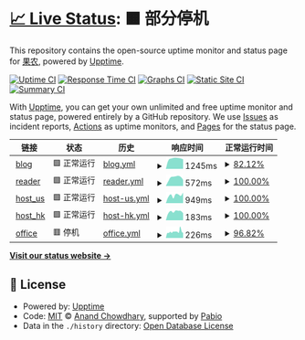 # [📈 Live Status](https://htmambo.github.io/upptime): <!--live status--> **🟧 部分停机**

This repository contains the open-source uptime monitor and status page for [果农](https://htmambo.github.io/upptime), powered by [Upptime](https://github.com/upptime/upptime).

[![Uptime CI](https://github.com/htmambo/upptime/workflows/Uptime%20CI/badge.svg)](https://github.com/htmambo/upptime/actions?query=workflow%3A%22Uptime+CI%22)
[![Response Time CI](https://github.com/htmambo/upptime/workflows/Response%20Time%20CI/badge.svg)](https://github.com/htmambo/upptime/actions?query=workflow%3A%22Response+Time+CI%22)
[![Graphs CI](https://github.com/htmambo/upptime/workflows/Graphs%20CI/badge.svg)](https://github.com/htmambo/upptime/actions?query=workflow%3A%22Graphs+CI%22)
[![Static Site CI](https://github.com/htmambo/upptime/workflows/Static%20Site%20CI/badge.svg)](https://github.com/htmambo/upptime/actions?query=workflow%3A%22Static+Site+CI%22)
[![Summary CI](https://github.com/htmambo/upptime/workflows/Summary%20CI/badge.svg)](https://github.com/htmambo/upptime/actions?query=workflow%3A%22Summary+CI%22)

With [Upptime](https://upptime.js.org), you can get your own unlimited and free uptime monitor and status page, powered entirely by a GitHub repository. We use [Issues](https://github.com/htmambo/upptime/issues) as incident reports, [Actions](https://github.com/htmambo/upptime/actions) as uptime monitors, and [Pages](https://htmambo.github.io/upptime) for the status page.

<!--start: status pages-->
<!-- This summary is generated by Upptime (https://github.com/upptime/upptime) -->
<!-- Do not edit this manually, your changes will be overwritten -->
<!-- prettier-ignore -->
| 链接 | 状态 | 历史 | 响应时间 | 正常运行时间 |
| --- | ------ | ------- | ------------- | ------ |
| <img alt="" src="https://icons.duckduckgo.com/ip3/blog.imzhp.com.ico" height="13"> [blog](https://blog.imzhp.com) | 🟩 正常运行 | [blog.yml](https://github.com/htmambo/upptime/commits/HEAD/history/blog.yml) | <details><summary><img alt="响应时间图像" src="./graphs/blog/response-time-week.png" height="20"> 1245ms</summary><br><a href="https://status.arpl.eu.org/history/blog"><img alt="响应时间 1369" src="https://img.shields.io/endpoint?url=https%3A%2F%2Fraw.githubusercontent.com%2Fhtmambo%2Fupptime%2FHEAD%2Fapi%2Fblog%2Fresponse-time.json"></a><br><a href="https://status.arpl.eu.org/history/blog"><img alt="24 小时响应时间 1152" src="https://img.shields.io/endpoint?url=https%3A%2F%2Fraw.githubusercontent.com%2Fhtmambo%2Fupptime%2FHEAD%2Fapi%2Fblog%2Fresponse-time-day.json"></a><br><a href="https://status.arpl.eu.org/history/blog"><img alt="7 天正常运行时间 1245" src="https://img.shields.io/endpoint?url=https%3A%2F%2Fraw.githubusercontent.com%2Fhtmambo%2Fupptime%2FHEAD%2Fapi%2Fblog%2Fresponse-time-week.json"></a><br><a href="https://status.arpl.eu.org/history/blog"><img alt="30天的正常运行时间 1535" src="https://img.shields.io/endpoint?url=https%3A%2F%2Fraw.githubusercontent.com%2Fhtmambo%2Fupptime%2FHEAD%2Fapi%2Fblog%2Fresponse-time-month.json"></a><br><a href="https://status.arpl.eu.org/history/blog"><img alt="1年的正常运行时间 1369" src="https://img.shields.io/endpoint?url=https%3A%2F%2Fraw.githubusercontent.com%2Fhtmambo%2Fupptime%2FHEAD%2Fapi%2Fblog%2Fresponse-time-year.json"></a></details> | <details><summary><a href="https://status.arpl.eu.org/history/blog">82.12%</a></summary><a href="https://status.arpl.eu.org/history/blog"><img alt="正常运行时间 96.75%" src="https://img.shields.io/endpoint?url=https%3A%2F%2Fraw.githubusercontent.com%2Fhtmambo%2Fupptime%2FHEAD%2Fapi%2Fblog%2Fuptime.json"></a><br><a href="https://status.arpl.eu.org/history/blog"><img alt="24 小时正常运行时间 100.00%" src="https://img.shields.io/endpoint?url=https%3A%2F%2Fraw.githubusercontent.com%2Fhtmambo%2Fupptime%2FHEAD%2Fapi%2Fblog%2Fuptime-day.json"></a><br><a href="https://status.arpl.eu.org/history/blog"><img alt="7 天正常运行时间 82.12%" src="https://img.shields.io/endpoint?url=https%3A%2F%2Fraw.githubusercontent.com%2Fhtmambo%2Fupptime%2FHEAD%2Fapi%2Fblog%2Fuptime-week.json"></a><br><a href="https://status.arpl.eu.org/history/blog"><img alt="30天的正常运行时间 94.42%" src="https://img.shields.io/endpoint?url=https%3A%2F%2Fraw.githubusercontent.com%2Fhtmambo%2Fupptime%2FHEAD%2Fapi%2Fblog%2Fuptime-month.json"></a><br><a href="https://status.arpl.eu.org/history/blog"><img alt="1年的正常运行时间 96.75%" src="https://img.shields.io/endpoint?url=https%3A%2F%2Fraw.githubusercontent.com%2Fhtmambo%2Fupptime%2FHEAD%2Fapi%2Fblog%2Fuptime-year.json"></a></details>
| <img alt="" src="https://icons.duckduckgo.com/ip3/reader.hoping.eu.org.ico" height="13"> [reader](https://reader.hoping.eu.org) | 🟩 正常运行 | [reader.yml](https://github.com/htmambo/upptime/commits/HEAD/history/reader.yml) | <details><summary><img alt="响应时间图像" src="./graphs/reader/response-time-week.png" height="20"> 572ms</summary><br><a href="https://status.arpl.eu.org/history/reader"><img alt="响应时间 890" src="https://img.shields.io/endpoint?url=https%3A%2F%2Fraw.githubusercontent.com%2Fhtmambo%2Fupptime%2FHEAD%2Fapi%2Freader%2Fresponse-time.json"></a><br><a href="https://status.arpl.eu.org/history/reader"><img alt="24 小时响应时间 424" src="https://img.shields.io/endpoint?url=https%3A%2F%2Fraw.githubusercontent.com%2Fhtmambo%2Fupptime%2FHEAD%2Fapi%2Freader%2Fresponse-time-day.json"></a><br><a href="https://status.arpl.eu.org/history/reader"><img alt="7 天正常运行时间 572" src="https://img.shields.io/endpoint?url=https%3A%2F%2Fraw.githubusercontent.com%2Fhtmambo%2Fupptime%2FHEAD%2Fapi%2Freader%2Fresponse-time-week.json"></a><br><a href="https://status.arpl.eu.org/history/reader"><img alt="30天的正常运行时间 880" src="https://img.shields.io/endpoint?url=https%3A%2F%2Fraw.githubusercontent.com%2Fhtmambo%2Fupptime%2FHEAD%2Fapi%2Freader%2Fresponse-time-month.json"></a><br><a href="https://status.arpl.eu.org/history/reader"><img alt="1年的正常运行时间 890" src="https://img.shields.io/endpoint?url=https%3A%2F%2Fraw.githubusercontent.com%2Fhtmambo%2Fupptime%2FHEAD%2Fapi%2Freader%2Fresponse-time-year.json"></a></details> | <details><summary><a href="https://status.arpl.eu.org/history/reader">100.00%</a></summary><a href="https://status.arpl.eu.org/history/reader"><img alt="正常运行时间 98.93%" src="https://img.shields.io/endpoint?url=https%3A%2F%2Fraw.githubusercontent.com%2Fhtmambo%2Fupptime%2FHEAD%2Fapi%2Freader%2Fuptime.json"></a><br><a href="https://status.arpl.eu.org/history/reader"><img alt="24 小时正常运行时间 100.00%" src="https://img.shields.io/endpoint?url=https%3A%2F%2Fraw.githubusercontent.com%2Fhtmambo%2Fupptime%2FHEAD%2Fapi%2Freader%2Fuptime-day.json"></a><br><a href="https://status.arpl.eu.org/history/reader"><img alt="7 天正常运行时间 100.00%" src="https://img.shields.io/endpoint?url=https%3A%2F%2Fraw.githubusercontent.com%2Fhtmambo%2Fupptime%2FHEAD%2Fapi%2Freader%2Fuptime-week.json"></a><br><a href="https://status.arpl.eu.org/history/reader"><img alt="30天的正常运行时间 97.23%" src="https://img.shields.io/endpoint?url=https%3A%2F%2Fraw.githubusercontent.com%2Fhtmambo%2Fupptime%2FHEAD%2Fapi%2Freader%2Fuptime-month.json"></a><br><a href="https://status.arpl.eu.org/history/reader"><img alt="1年的正常运行时间 98.93%" src="https://img.shields.io/endpoint?url=https%3A%2F%2Fraw.githubusercontent.com%2Fhtmambo%2Fupptime%2FHEAD%2Fapi%2Freader%2Fuptime-year.json"></a></details>
| <img alt="" src="https://icons.duckduckgo.com/ip3/izhp.eu.org.ico" height="13"> [host_us](https://izhp.eu.org/) | 🟩 正常运行 | [host-us.yml](https://github.com/htmambo/upptime/commits/HEAD/history/host-us.yml) | <details><summary><img alt="响应时间图像" src="./graphs/host-us/response-time-week.png" height="20"> 949ms</summary><br><a href="https://status.arpl.eu.org/history/host-us"><img alt="响应时间 932" src="https://img.shields.io/endpoint?url=https%3A%2F%2Fraw.githubusercontent.com%2Fhtmambo%2Fupptime%2FHEAD%2Fapi%2Fhost-us%2Fresponse-time.json"></a><br><a href="https://status.arpl.eu.org/history/host-us"><img alt="24 小时响应时间 1260" src="https://img.shields.io/endpoint?url=https%3A%2F%2Fraw.githubusercontent.com%2Fhtmambo%2Fupptime%2FHEAD%2Fapi%2Fhost-us%2Fresponse-time-day.json"></a><br><a href="https://status.arpl.eu.org/history/host-us"><img alt="7 天正常运行时间 949" src="https://img.shields.io/endpoint?url=https%3A%2F%2Fraw.githubusercontent.com%2Fhtmambo%2Fupptime%2FHEAD%2Fapi%2Fhost-us%2Fresponse-time-week.json"></a><br><a href="https://status.arpl.eu.org/history/host-us"><img alt="30天的正常运行时间 1057" src="https://img.shields.io/endpoint?url=https%3A%2F%2Fraw.githubusercontent.com%2Fhtmambo%2Fupptime%2FHEAD%2Fapi%2Fhost-us%2Fresponse-time-month.json"></a><br><a href="https://status.arpl.eu.org/history/host-us"><img alt="1年的正常运行时间 932" src="https://img.shields.io/endpoint?url=https%3A%2F%2Fraw.githubusercontent.com%2Fhtmambo%2Fupptime%2FHEAD%2Fapi%2Fhost-us%2Fresponse-time-year.json"></a></details> | <details><summary><a href="https://status.arpl.eu.org/history/host-us">100.00%</a></summary><a href="https://status.arpl.eu.org/history/host-us"><img alt="正常运行时间 99.72%" src="https://img.shields.io/endpoint?url=https%3A%2F%2Fraw.githubusercontent.com%2Fhtmambo%2Fupptime%2FHEAD%2Fapi%2Fhost-us%2Fuptime.json"></a><br><a href="https://status.arpl.eu.org/history/host-us"><img alt="24 小时正常运行时间 100.00%" src="https://img.shields.io/endpoint?url=https%3A%2F%2Fraw.githubusercontent.com%2Fhtmambo%2Fupptime%2FHEAD%2Fapi%2Fhost-us%2Fuptime-day.json"></a><br><a href="https://status.arpl.eu.org/history/host-us"><img alt="7 天正常运行时间 100.00%" src="https://img.shields.io/endpoint?url=https%3A%2F%2Fraw.githubusercontent.com%2Fhtmambo%2Fupptime%2FHEAD%2Fapi%2Fhost-us%2Fuptime-week.json"></a><br><a href="https://status.arpl.eu.org/history/host-us"><img alt="30天的正常运行时间 100.00%" src="https://img.shields.io/endpoint?url=https%3A%2F%2Fraw.githubusercontent.com%2Fhtmambo%2Fupptime%2FHEAD%2Fapi%2Fhost-us%2Fuptime-month.json"></a><br><a href="https://status.arpl.eu.org/history/host-us"><img alt="1年的正常运行时间 99.72%" src="https://img.shields.io/endpoint?url=https%3A%2F%2Fraw.githubusercontent.com%2Fhtmambo%2Fupptime%2FHEAD%2Fapi%2Fhost-us%2Fuptime-year.json"></a></details>
| <img alt="" src="https://icons.duckduckgo.com/ip3/null.ico" height="13"> [host_hk](38.207.164.24) | 🟩 正常运行 | [host-hk.yml](https://github.com/htmambo/upptime/commits/HEAD/history/host-hk.yml) | <details><summary><img alt="响应时间图像" src="./graphs/host-hk/response-time-week.png" height="20"> 183ms</summary><br><a href="https://status.arpl.eu.org/history/host-hk"><img alt="响应时间 189" src="https://img.shields.io/endpoint?url=https%3A%2F%2Fraw.githubusercontent.com%2Fhtmambo%2Fupptime%2FHEAD%2Fapi%2Fhost-hk%2Fresponse-time.json"></a><br><a href="https://status.arpl.eu.org/history/host-hk"><img alt="24 小时响应时间 152" src="https://img.shields.io/endpoint?url=https%3A%2F%2Fraw.githubusercontent.com%2Fhtmambo%2Fupptime%2FHEAD%2Fapi%2Fhost-hk%2Fresponse-time-day.json"></a><br><a href="https://status.arpl.eu.org/history/host-hk"><img alt="7 天正常运行时间 183" src="https://img.shields.io/endpoint?url=https%3A%2F%2Fraw.githubusercontent.com%2Fhtmambo%2Fupptime%2FHEAD%2Fapi%2Fhost-hk%2Fresponse-time-week.json"></a><br><a href="https://status.arpl.eu.org/history/host-hk"><img alt="30天的正常运行时间 189" src="https://img.shields.io/endpoint?url=https%3A%2F%2Fraw.githubusercontent.com%2Fhtmambo%2Fupptime%2FHEAD%2Fapi%2Fhost-hk%2Fresponse-time-month.json"></a><br><a href="https://status.arpl.eu.org/history/host-hk"><img alt="1年的正常运行时间 189" src="https://img.shields.io/endpoint?url=https%3A%2F%2Fraw.githubusercontent.com%2Fhtmambo%2Fupptime%2FHEAD%2Fapi%2Fhost-hk%2Fresponse-time-year.json"></a></details> | <details><summary><a href="https://status.arpl.eu.org/history/host-hk">100.00%</a></summary><a href="https://status.arpl.eu.org/history/host-hk"><img alt="正常运行时间 99.80%" src="https://img.shields.io/endpoint?url=https%3A%2F%2Fraw.githubusercontent.com%2Fhtmambo%2Fupptime%2FHEAD%2Fapi%2Fhost-hk%2Fuptime.json"></a><br><a href="https://status.arpl.eu.org/history/host-hk"><img alt="24 小时正常运行时间 100.00%" src="https://img.shields.io/endpoint?url=https%3A%2F%2Fraw.githubusercontent.com%2Fhtmambo%2Fupptime%2FHEAD%2Fapi%2Fhost-hk%2Fuptime-day.json"></a><br><a href="https://status.arpl.eu.org/history/host-hk"><img alt="7 天正常运行时间 100.00%" src="https://img.shields.io/endpoint?url=https%3A%2F%2Fraw.githubusercontent.com%2Fhtmambo%2Fupptime%2FHEAD%2Fapi%2Fhost-hk%2Fuptime-week.json"></a><br><a href="https://status.arpl.eu.org/history/host-hk"><img alt="30天的正常运行时间 100.00%" src="https://img.shields.io/endpoint?url=https%3A%2F%2Fraw.githubusercontent.com%2Fhtmambo%2Fupptime%2FHEAD%2Fapi%2Fhost-hk%2Fuptime-month.json"></a><br><a href="https://status.arpl.eu.org/history/host-hk"><img alt="1年的正常运行时间 99.80%" src="https://img.shields.io/endpoint?url=https%3A%2F%2Fraw.githubusercontent.com%2Fhtmambo%2Fupptime%2FHEAD%2Fapi%2Fhost-hk%2Fuptime-year.json"></a></details>
| <img alt="" src="https://icons.duckduckgo.com/ip3/null.ico" height="13"> [office](58.213.197.202) | 🟥 停机 | [office.yml](https://github.com/htmambo/upptime/commits/HEAD/history/office.yml) | <details><summary><img alt="响应时间图像" src="./graphs/office/response-time-week.png" height="20"> 226ms</summary><br><a href="https://status.arpl.eu.org/history/office"><img alt="响应时间 224" src="https://img.shields.io/endpoint?url=https%3A%2F%2Fraw.githubusercontent.com%2Fhtmambo%2Fupptime%2FHEAD%2Fapi%2Foffice%2Fresponse-time.json"></a><br><a href="https://status.arpl.eu.org/history/office"><img alt="24 小时响应时间 189" src="https://img.shields.io/endpoint?url=https%3A%2F%2Fraw.githubusercontent.com%2Fhtmambo%2Fupptime%2FHEAD%2Fapi%2Foffice%2Fresponse-time-day.json"></a><br><a href="https://status.arpl.eu.org/history/office"><img alt="7 天正常运行时间 226" src="https://img.shields.io/endpoint?url=https%3A%2F%2Fraw.githubusercontent.com%2Fhtmambo%2Fupptime%2FHEAD%2Fapi%2Foffice%2Fresponse-time-week.json"></a><br><a href="https://status.arpl.eu.org/history/office"><img alt="30天的正常运行时间 233" src="https://img.shields.io/endpoint?url=https%3A%2F%2Fraw.githubusercontent.com%2Fhtmambo%2Fupptime%2FHEAD%2Fapi%2Foffice%2Fresponse-time-month.json"></a><br><a href="https://status.arpl.eu.org/history/office"><img alt="1年的正常运行时间 224" src="https://img.shields.io/endpoint?url=https%3A%2F%2Fraw.githubusercontent.com%2Fhtmambo%2Fupptime%2FHEAD%2Fapi%2Foffice%2Fresponse-time-year.json"></a></details> | <details><summary><a href="https://status.arpl.eu.org/history/office">96.82%</a></summary><a href="https://status.arpl.eu.org/history/office"><img alt="正常运行时间 99.76%" src="https://img.shields.io/endpoint?url=https%3A%2F%2Fraw.githubusercontent.com%2Fhtmambo%2Fupptime%2FHEAD%2Fapi%2Foffice%2Fuptime.json"></a><br><a href="https://status.arpl.eu.org/history/office"><img alt="24 小时正常运行时间 96.97%" src="https://img.shields.io/endpoint?url=https%3A%2F%2Fraw.githubusercontent.com%2Fhtmambo%2Fupptime%2FHEAD%2Fapi%2Foffice%2Fuptime-day.json"></a><br><a href="https://status.arpl.eu.org/history/office"><img alt="7 天正常运行时间 96.82%" src="https://img.shields.io/endpoint?url=https%3A%2F%2Fraw.githubusercontent.com%2Fhtmambo%2Fupptime%2FHEAD%2Fapi%2Foffice%2Fuptime-week.json"></a><br><a href="https://status.arpl.eu.org/history/office"><img alt="30天的正常运行时间 99.27%" src="https://img.shields.io/endpoint?url=https%3A%2F%2Fraw.githubusercontent.com%2Fhtmambo%2Fupptime%2FHEAD%2Fapi%2Foffice%2Fuptime-month.json"></a><br><a href="https://status.arpl.eu.org/history/office"><img alt="1年的正常运行时间 99.76%" src="https://img.shields.io/endpoint?url=https%3A%2F%2Fraw.githubusercontent.com%2Fhtmambo%2Fupptime%2FHEAD%2Fapi%2Foffice%2Fuptime-year.json"></a></details>

<!--end: status pages-->

[**Visit our status website →**](https://htmambo.github.io/upptime)

## 📄 License

- Powered by: [Upptime](https://github.com/upptime/upptime)
- Code: [MIT](./LICENSE) © [Anand Chowdhary](https://anandchowdhary.com), supported by [Pabio](https://pabio.com)
- Data in the `./history` directory: [Open Database License](https://opendatacommons.org/licenses/odbl/1-0/)
